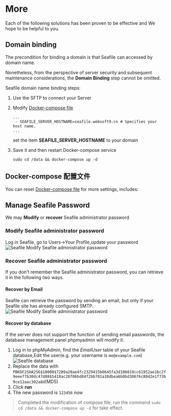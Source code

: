 # More

Each of the following solutions has been proven to be effective and We hope to be helpful to you.

## Domain binding

The precondition for binding a domain is that Seafile can accessed by domain name.

Nonetheless, from the perspective of server security and subsequent maintenance considerations, the **Domain Binding** step cannot be omitted.

Seafile domain name binding steps:

1. Use the SFTP to connect your Server
2. Modify [Docker-compose file](/stack-components.md#docker-compose)
   ```text
   ...
    - SEAFILE_SERVER_HOSTNAME=seafile.websoft9.cn # Specifies your host name.
   ...
   ```
   set the item **SEAFILE_SERVER_HOSTNAME** to your domain

3. Save it and then restart Docker-compose service
   ```
   sudo cd /data && docker-compose up -d
   ```


## Docker-compose 配置文件

You can reset [Docker-compose file](/stack-components.md#docker-compose) for more settings, includes:

## Manage Seafile Password

We may **Modify** or **recover** Seafile administrator password

### Modify Seafile administrator password

Log in Seafile, go to Users->Your Profile,update your password
![Seafile Modify Seafile administrator password](https://libs.websoft9.com/Websoft9/DocsPicture/en/seafile/seafile-modifypw-websoft9.png)

### Recover Seafile administrator password

If you don't remember the Seafile administrator password, you can retrieve it in the following two ways.

#### Recover by Email

Seafile can retrieve the password by sending an email, but only if your Seafile site has already configured SMTP.
![Seafile Modify Seafile administrator password](https://libs.websoft9.com/Websoft9/DocsPicture/en/seafile/seafile-forgetpw-websoft9.png)

#### Recover by database

If the server does not support the function of sending email passwords, the database management panel phpmyadmin will modify it.

1. Log in to phpMyAdmin, find the *EmailUser* table of your Seafile database,Edit the user(e.g. your username is `me@example.com`)  
   ![Seafile database](https://libs.websoft9.com/Websoft9/DocsPicture/en/seafile/seafile-userspw-websoft9.png)
2. Replace the data with `PBKDF2SHA256$10000$7289a20ae4fc2329415b0645fa3d106019cc61952ae1bc2f9eeef7b30dc47d88$5418ac28f06bd84f2bb701a10dbea6b0bd30676c8042e1f73b9ce12aac302a8d`(MD5)
3. Click **run**
4. The new password is `123456` now

> Completed the modification of compose file, run the command `sudo cd /data && docker-compose up -d` for take effect.
